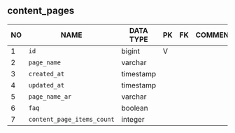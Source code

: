 
content_pages
----------------------------


NO | NAME | DATA TYPE | PK | FK | COMMENTS
---|------|-----------|----|----|-------------------
1|`id` | bigint | V |  | 
2|`page_name` | varchar |  |  | 
3|`created_at` | timestamp |  |  | 
4|`updated_at` | timestamp |  |  | 
5|`page_name_ar` | varchar |  |  | 
6|`faq` | boolean |  |  | 
7|`content_page_items_count` | integer |  |  | 

